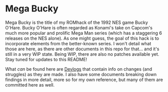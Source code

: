 # Mega Bucky

Mega Bucky is the title of my ROMhack of the 1992 NES game Bucky O'Hare. Bucky O'Hare is often regarded as Konami's take on Capcom's much more popular and prolific Mega Man series (which has a staggering 6 releases on the NES alone). As one might guess, the goal of this hack is to incorporate elements from the better-known series. I won't detail what those are here, as there are other documents in this repo for that... and it's still in a very WIP state. Being WIP, there are also no patches available yet. Stay tuned for updates to this README!

What _can_ be found here are [Devlogs](./devlogs/devlog-1.md) that contain info on changes (and struggles) as they are made. I also have some documents breaking down findings in more detail, more so for my own reference, but many of them are committed here as well.